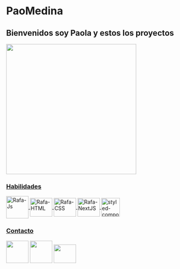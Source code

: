 # PaoMedina
## Bienvenidos soy Paola y estos los proyectos
<div align="start">
  <a href="https://github.com/paodesign/PaoMedina">
  <img color="6e27b7" height="350px" src="https://github-readme-stats.vercel.app/api/top-langs/?username=paodesign&layout=compact&langs_count=7&theme=dracula"/>
</div>

### Habilidades
<div>
  <img align="center" alt="Rafa-Js" height="60" width="60" src="https://user-images.githubusercontent.com/52223033/153652622-15734c8b-afd6-4834-9af9-6f7e507529ad.png">
  <img align="center" alt="Rafa-HTML" height="50" width="60" src="https://user-images.githubusercontent.com/52223033/153649850-5e9211a9-d0cc-4c2a-9ab0-804f269e68ed.png">
  <img align="center" alt="Rafa-CSS" height="50" width="60" src="https://user-images.githubusercontent.com/52223033/153649699-8f87e745-ab3a-4018-ab30-39aa536a100f.png">
  <img align="center" alt="Rafa-NextJS" height="50" width="60" src="https://user-images.githubusercontent.com/52223033/153651535-cc2c50c3-e163-4e68-a3cb-e155f66076e6.png">
  <img align="center" alt="styled-components" height="50" width="50" src="https://user-images.githubusercontent.com/52223033/153650054-adf6126f-98b0-47fd-952e-b99627de0807.png">

</div>
  
### Contacto
<a href="https://www.linkedin.com/in/paola-medina-58bb76186/" target="_blank"><img lign="center" height="60" width="60" src="https://user-images.githubusercontent.com/52223033/153648590-99d98b05-0914-4d32-8144-4e1452cfc5e0.png" target="_blank"></a>
<a href="paaaomedina@gmail.com" target="_blank"><img lign="center" height="60" width="60" src="https://user-images.githubusercontent.com/52223033/153648360-2abaa294-9b47-406e-9da4-00a2f6ad565e.png"/></a>
<a href="https://instagram.com/pao___medina/" target="_blank"><img lign="center"  height="50" width="60" src="https://user-images.githubusercontent.com/52223033/153648518-dc9c10f1-cd0d-42a2-a652-f4d7b316e2f3.png" target="_blank"></a>












